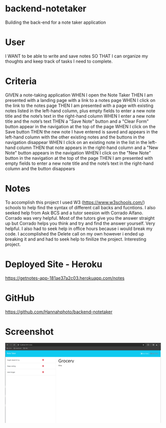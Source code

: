 # backend-notetaker
Building the back-end for a note taker application 

# User 

I WANT to be able to write and save notes
SO THAT I can organize my thoughts and keep track of tasks I need to complete.

# Criteria 

GIVEN a note-taking application
WHEN I open the Note Taker
THEN I am presented with a landing page with a link to a notes page
WHEN I click on the link to the notes page
THEN I am presented with a page with existing notes listed in the left-hand column, plus empty fields to enter a new note title and the note’s text in the right-hand column
WHEN I enter a new note title and the note’s text
THEN a "Save Note" button and a "Clear Form" button appear in the navigation at the top of the page
WHEN I click on the Save button
THEN the new note I have entered is saved and appears in the left-hand column with the other existing notes and the buttons in the navigation disappear
WHEN I click on an existing note in the list in the left-hand column
THEN that note appears in the right-hand column and a "New Note" button appears in the navigation
WHEN I click on the "New Note" button in the navigation at the top of the page
THEN I am presented with empty fields to enter a new note title and the note’s text in the right-hand column and the button disappears

# Notes

To accomplish this project I used W3 (https://www.w3schools.com/) schools to help find the syntax of different call backs and fucntions. I also seeked help from Ask BCS and a tutor seesion with Corrado Alfano. Corrado was very helpful. Most of the tutors give you the answer straight up but Corrado helps you think and try and find the answer yourself. Very helpful. I also had to seek help in office hours because i would break my code. I accomplished the Delete call on my own however i ended up breaking it and and had to seek help to finilize the project. Interesting project. 

# Deployed Site - Heroku 

https://getnotes-app-181ae37a2c03.herokuapp.com/notes

# GitHub 

https://github.com/Hannahphoto/backend-notetaker

# Screenshot

<div align="center">
    <img src="./image/Screenshot.png" href = "screenshot of Note Taker Website." />
    </div>


